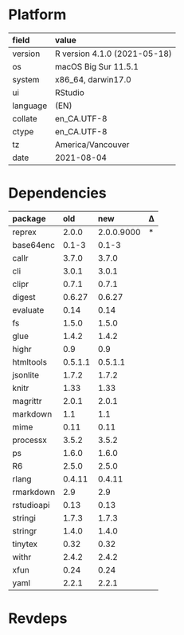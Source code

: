 # Platform

|field    |value                        |
|:--------|:----------------------------|
|version  |R version 4.1.0 (2021-05-18) |
|os       |macOS Big Sur 11.5.1         |
|system   |x86_64, darwin17.0           |
|ui       |RStudio                      |
|language |(EN)                         |
|collate  |en_CA.UTF-8                  |
|ctype    |en_CA.UTF-8                  |
|tz       |America/Vancouver            |
|date     |2021-08-04                   |

# Dependencies

|package    |old     |new        |Δ  |
|:----------|:-------|:----------|:--|
|reprex     |2.0.0   |2.0.0.9000 |*  |
|base64enc  |0.1-3   |0.1-3      |   |
|callr      |3.7.0   |3.7.0      |   |
|cli        |3.0.1   |3.0.1      |   |
|clipr      |0.7.1   |0.7.1      |   |
|digest     |0.6.27  |0.6.27     |   |
|evaluate   |0.14    |0.14       |   |
|fs         |1.5.0   |1.5.0      |   |
|glue       |1.4.2   |1.4.2      |   |
|highr      |0.9     |0.9        |   |
|htmltools  |0.5.1.1 |0.5.1.1    |   |
|jsonlite   |1.7.2   |1.7.2      |   |
|knitr      |1.33    |1.33       |   |
|magrittr   |2.0.1   |2.0.1      |   |
|markdown   |1.1     |1.1        |   |
|mime       |0.11    |0.11       |   |
|processx   |3.5.2   |3.5.2      |   |
|ps         |1.6.0   |1.6.0      |   |
|R6         |2.5.0   |2.5.0      |   |
|rlang      |0.4.11  |0.4.11     |   |
|rmarkdown  |2.9     |2.9        |   |
|rstudioapi |0.13    |0.13       |   |
|stringi    |1.7.3   |1.7.3      |   |
|stringr    |1.4.0   |1.4.0      |   |
|tinytex    |0.32    |0.32       |   |
|withr      |2.4.2   |2.4.2      |   |
|xfun       |0.24    |0.24       |   |
|yaml       |2.2.1   |2.2.1      |   |

# Revdeps

